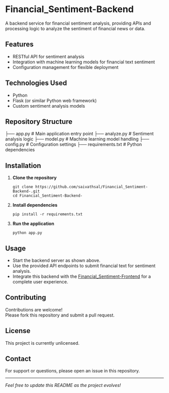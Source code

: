 # Financial_Sentiment-Backend

A backend service for financial sentiment analysis, providing APIs and processing logic to analyze the sentiment of financial news or data.

## Features

- RESTful API for sentiment analysis
- Integration with machine learning models for financial text sentiment
- Configuration management for flexible deployment

## Technologies Used

- Python
- Flask (or similar Python web framework)
- Custom sentiment analysis models

## Repository Structure

├── app.py # Main application entry point
├── analyze.py # Sentiment analysis logic
├── model.py # Machine learning model handling
├── config.py # Configuration settings
├── requirements.txt # Python dependencies


## Installation

1. **Clone the repository**
    ```
    git clone https://github.com/saivathsal/Financial_Sentiment-Backend-.git
    cd Financial_Sentiment-Backend-
    ```

2. **Install dependencies**
    ```
    pip install -r requirements.txt
    ```

3. **Run the application**
    ```
    python app.py
    ```

## Usage

- Start the backend server as shown above.
- Use the provided API endpoints to submit financial text for sentiment analysis.
- Integrate this backend with the [Financial_Sentiment-Frontend](https://github.com/saivathsal/Financial_Sentiment-Frontend-) for a complete user experience.

## Contributing

Contributions are welcome!  
Please fork this repository and submit a pull request.

## License

This project is currently unlicensed.

## Contact

For support or questions, please open an issue in this repository.

---

*Feel free to update this README as the project evolves!*
